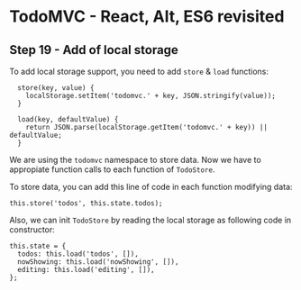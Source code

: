 
# TodoMVC - React, Alt, ES6 revisited


## Step 19 - Add of local storage

To add local storage support, you need to add `store` & `load` functions:

``` 
  store(key, value) {
    localStorage.setItem('todomvc.' + key, JSON.stringify(value));
  }

  load(key, defaultValue) {
    return JSON.parse(localStorage.getItem('todomvc.' + key)) || defaultValue;
  }
``` 

We are using the `todomvc` namespace to store data. Now we have to appropiate function calls to each function of `TodoStore`.


To store data, you can add this line of code in each function modifying data:
``` 
this.store('todos', this.state.todos);
``` 

Also, we can init `TodoStore` by reading the local storage as following code in constructor:

```
this.state = {
  todos: this.load('todos', []),
  nowShowing: this.load('nowShowing', []),
  editing: this.load('editing', []),
};
``` 
